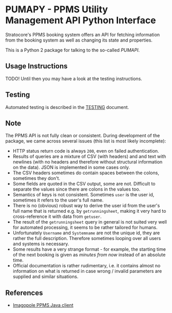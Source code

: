 # PUMAPY - PPMS Utility Management API Python Interface

Stratocore's PPMS booking system offers an API for fetching information from
the booking system as well as changing its state and properties.

This is a Python 2 package for talking to the so-called *PUMAPI*.

## Usage Instructions

TODO! Until then you may have a look at the testing instructions.

## Testing

Automated testing is described in the [TESTING](TESTING.md) document.

## Note

The PPMS API is not fully clean or consistent. During development of the
package, we came across several issues (this list is most likely incomplete):

* HTTP status return code is always `200`, even on failed authentication.
* Results of queries are a mixture of CSV (with headers) and and text with
  newlines (with no headers and therefore without structural information on
  the data). JSON is implemented in some cases only.
* The CSV headers sometimes do contain spaces between the colons, sometimes
  they don't.
* Some fields are quoted in the CSV output, some are not. Difficult to separate
  the values since there are colons in the values too.
* Semantics of keys is not consistent. Sometimes `user` is the user id,
  sometimes it refers to the user's full name.
* There is no (obvious) robust way to derive the user id from the user's full
  name that is returned e.g. by `getrunningsheet`, making it very hard to
  cross-reference it with data from `getuser`.
* The result of the `getrunningsheet` query in general is not suited very well
  for automated processing, it seems to be rather tailored for humans.
* Unfortunately `Username` and `Systemname` are not the unique id, they are
  rather the full description. Therefore sometimes looping over all users and
  systems is necessary.
* Some results have a very strange format - for example, the starting time of
  the next booking is given as *minutes from now* instead of an absolute time.
* Official documentation is rather rudimentary, i.e. it contains almost no
  information on what is returned in case wrong / invalid parameters are
  supplied and similar situations.

## References

* [Imagopole PPMS Java client][1]

[1]: https://github.com/imagopole/ppms-http-client/blob/master/src/main/java/org/imagopole/ppms/api/PumapiRequest.java
